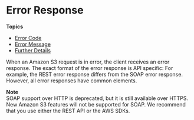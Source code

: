 # Error Response<a name="ErrorResponse"></a>

**Topics**
+ [Error Code](ErrorCode.md)
+ [Error Message](ErrorMessage.md)
+ [Further Details](ErrorDetails.md)

When an Amazon S3 request is in error, the client receives an error response\. The exact format of the error response is API specific: For example, the REST error response differs from the SOAP error response\. However, all error responses have common elements\.

**Note**  
 SOAP support over HTTP is deprecated, but it is still available over HTTPS\. New Amazon S3 features will not be supported for SOAP\. We recommend that you use either the REST API or the AWS SDKs\. 
